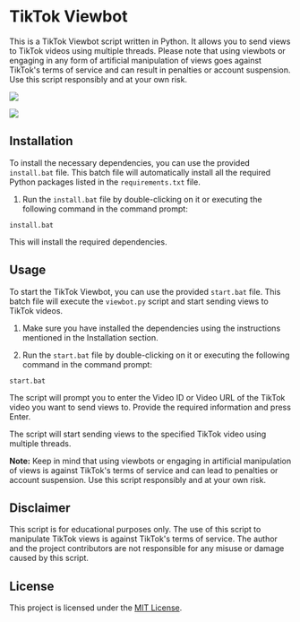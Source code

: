 # TikTok Viewbot

This is a TikTok Viewbot script written in Python. It allows you to send views to TikTok videos using multiple threads. Please note that using viewbots or engaging in any form of artificial manipulation of views goes against TikTok's terms of service and can result in penalties or account suspension. Use this script responsibly and at your own risk.

<img src="https://i.imgur.com/BfCr2uP.png"></img>

<img src="https://i.imgur.com/HW5jC9l.png"></img>

## Installation

To install the necessary dependencies, you can use the provided `install.bat` file. This batch file will automatically install all the required Python packages listed in the `requirements.txt` file.

1. Run the `install.bat` file by double-clicking on it or executing the following command in the command prompt:

`install.bat`


This will install the required dependencies.

## Usage

To start the TikTok Viewbot, you can use the provided `start.bat` file. This batch file will execute the `viewbot.py` script and start sending views to TikTok videos.

1. Make sure you have installed the dependencies using the instructions mentioned in the Installation section.

2. Run the `start.bat` file by double-clicking on it or executing the following command in the command prompt:

`start.bat`


The script will prompt you to enter the Video ID or Video URL of the TikTok video you want to send views to. Provide the required information and press Enter.

The script will start sending views to the specified TikTok video using multiple threads.

**Note:** Keep in mind that using viewbots or engaging in artificial manipulation of views is against TikTok's terms of service and can lead to penalties or account suspension. Use this script responsibly and at your own risk.

## Disclaimer

This script is for educational purposes only. The use of this script to manipulate TikTok views is against TikTok's terms of service. The author and the project contributors are not responsible for any misuse or damage caused by this script.

## License

This project is licensed under the [MIT License](LICENSE).
